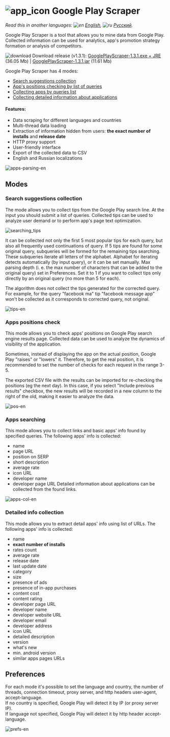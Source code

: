 # ![app_icon](https://user-images.githubusercontent.com/49783652/69971722-6c227600-1531-11ea-87f2-d51bd7b00379.png) Google Play Scraper

*Read this in another languages: ![en](https://user-images.githubusercontent.com/49783652/69971412-e56d9900-1530-11ea-8516-f9f1f6219147.png) 
[English](https://github.com/konovalov-maksim/play_market_parser/blob/master/README.md), 
![ru](https://user-images.githubusercontent.com/49783652/69971413-e56d9900-1530-11ea-8937-a7989b8d727d.png) 
[Русский](https://github.com/konovalov-maksim/play_market_parser/blob/master/README.ru.md).*

Google Play Scraper is a tool that allows you to mine data from Google Play. 
Collected information can be used for analytics, app's promotion strategy formation or analysis of competitors.

![download](https://user-images.githubusercontent.com/49783652/70123296-6b99f480-1683-11ea-8f71-ac9d1e14fd54.png) Download release (v1.3.1): 
[GooglePlayScraper-1.3.1.exe + JRE](https://github.com/konovalov-maksim/play_market_parser/releases/download/1.3.1/GooglePlayScraper-1.3.1.zip) (36.05 Mb) | 
[GooglePlayScraper-1.3.1.jar](https://github.com/konovalov-maksim/play_market_parser/releases/download/1.3.1/GooglePlayScraper-1.3.1.jar) (11.61 Mb)

Google Play Scraper has 4 modes:
- [Search suggestions collection](#search-suggestions-collection)
- [App's positions checking by list of queries](#apps-positions-check)
- [Collecting apps by queries list](#apps-collection)
- [Collecting detailed information about applications](#detailed-info-collection)

#### Features:
- Data scraping for different languages and countries
- Multi-thread data loading
- Extraction of information hidden from users: **the exact number of installs** and **release date**
- HTTP proxy support
- User-friendly interface
- Export of the collected data to CSV
- English and Russian localizations

![apps-parsing-en](https://user-images.githubusercontent.com/49783652/69831631-506e5580-123b-11ea-9138-de99b59d4c3d.png)

## Modes

### Search suggestions collection
The mode allows you to collect tips from the Google Play search line. At the input you should submit a list of queries. 
Collected tips can be used to analyze user demand or to perform app's page text optimization.

![searching_tips](https://user-images.githubusercontent.com/49783652/69968618-d46e5900-152b-11ea-83ce-c4adf0cf80b9.png)

It can be collected not only the first 5 most popular tips for each query, but also all frequently used continuations of query. 
If 5 tips are found for some original query, subqueries will be formed for the remaining tips searching. 
These subqueries iterate all letters of the alphabet. Alphabet for iterating detects automatically (by input query), or it can be set manually. 
Max parsing depth (i. e. the max number of characters that can be added to the original query) set in Preferences. 
Set it to 1 if you want to collect tips only directly by an original query (no more than 5 for each).

The algorithm does not collect the tips generated for the corrected query. 
For example, for the query "facebook ma" tip "facebook message app" won't be collected as it corresponds to corrected query, not original.

![tips-en](https://user-images.githubusercontent.com/49783652/69831637-5106ec00-123b-11ea-8842-ce593f956803.png)

### Apps positions check
This mode allows you to check apps' positions on Google Play search engine results page. 
Collected data can be used to analyze the dynamics of visibility of the application.

Sometimes, instead of displaying the app on the actual position, Google Play "raises" or "lowers" it. 
Therefore, to get the real position, it is recommended to set the number of checks for each request in the range 3-5.

The exported CSV file with the results can be imported for re-checking the positions (eg the next day). 
In this case, if you select "Include previous results" checkbox, 
the new results will be recorded in a new column to the right of the old, making it easier to analyze the data.

![pos-en](https://user-images.githubusercontent.com/49783652/69831633-5106ec00-123b-11ea-8da8-0d7e217a4bb6.png)


### Apps searching
This mode allows you to collect links and basic apps' info found by specified queries. The following apps' info is collected:
- name
- page URL 
- position on SERP
- short description
- average rate
- icon URL
- developer name
- developer page URL
Detailed information about applications can be collected from the found links.

![apps-col-en](https://user-images.githubusercontent.com/49783652/69831629-506e5580-123b-11ea-9385-21778201892d.png)

### Detailed info collection
This mode allows you to extract detail apps' info using list of URLs.
The following apps' info is collected:
- name
- **exact number of installs**
- rates count
- average rate
- release date
- last update date
- category
- size
- presence of ads
- presence of in-app purchases
- content cost
- content rating
- developer page URL
- developer name
- developer website URL
- developer email 
- developer address
- icon URL
- detailed description
- version
- what's new
- min. android version
- similar apps pages URLs

## Preferences
For each mode it's possible to set the language and country, the number of threads, connection timeout, proxy server, and http headers user-agent, 
accept-language.  
If no country is specified, Google Play will detect it by IP (or proxy server IP).  
If language not specified, Google Play will detect it by http header accept-language.  

![prefs-en](https://user-images.githubusercontent.com/49783652/69831635-5106ec00-123b-11ea-84fe-1ef2e501248f.png)
